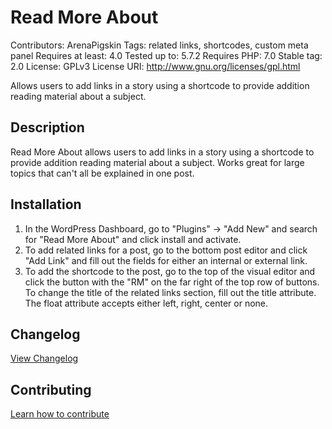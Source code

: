 # Read More About
Contributors: ArenaPigskin
Tags: related links, shortcodes, custom meta panel
Requires at least: 4.0
Tested up to: 5.7.2
Requires PHP: 7.0
Stable tag: 2.0
License: GPLv3
License URI: http://www.gnu.org/licenses/gpl.html

Allows users to add links in a story using a shortcode to provide addition reading material about a subject.

## Description
Read More About allows users to add links in a story using a shortcode to provide addition reading material about a subject. Works great for large topics that can\'t all be explained in one post.

## Installation

1. In the WordPress Dashboard, go to \"Plugins\" -> \"Add New\" and search for \"Read More About\" and click install and activate.
2. To add related links for a post, go to the bottom post editor and click \"Add Link\" and fill out the fields for either an internal or external link.
3. To add the shortcode to the post, go to the top of the visual editor and click the button with the \"RM\" on the far right of the top row of buttons. To change the title of the related links section, fill out the title attribute. The float attribute accepts either left, right, center or none.

## Changelog
[View Changelog](CHANGELOG.md)

## Contributing
[Learn how to contribute](CONTRIBUTING.md)
